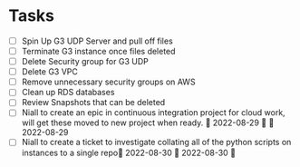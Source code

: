 # Tasks 
- [ ] Spin Up G3 UDP Server and pull off files
- [ ] Terminate G3 instance once files deleted
- [ ] Delete Security group for G3 UDP
- [ ] Delete G3 VPC
- [ ] Remove unnecessary security groups on AWS
- [ ] Clean up RDS databases
- [ ] Review Snapshots that can be deleted
- [ ] Niall to create an epic in continuous integration project for cloud work, will get these moved to new project when ready. 📅 2022-08-29 🔼 🛫 2022-08-29 
- [ ] Niall to create a ticket to investigate collating all of the python scripts on instances to a single repo🛫 2022-08-30 📅 2022-08-30 🔽 